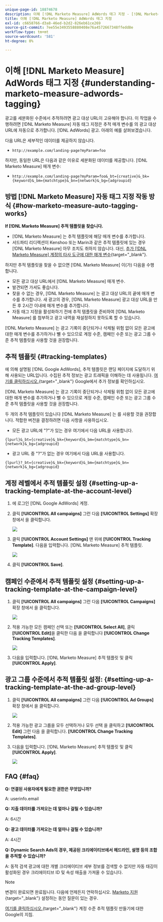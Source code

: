 ```yaml
---
unique-page-id: 18874678
description: 이해 [!DNL Marketo Measure] AdWords 태그 지정 - [!DNL Marketo Measure] - 제품 설명서
title: 이해 [!DNL Marketo Measure] AdWords 태그 지정
exl-id: c6658766-d3a8-46ed-b2d2-826eb61ce269
source-git-commit: 7ee55e3493558880408e76a4572667348ffedd8e
workflow-type: tm+mt
source-wordcount: '581'
ht-degree: 0%

---
```


# 이해 [!DNL Marketo Measure] AdWords 태그 지정 {#understanding-marketo-measure-adwords-tagging}

광고를 세분화된 수준에서 추적하려면 광고 대상 URL이 고유해야 합니다. 이 작업을 수행하려면 [!DNL Marketo Measure] 자동 태그 지정은 추적 매개 변수를 의 광고 대상 URL에 자동으로 추가합니다. [!DNL AdWords] 광고. 아래의 예를 살펴보겠습니다.

다음 URL은 세부적인 데이터를 제공하지 않습니다.

* `http://example.com/landing-page?myParam=foo`

하지만, 동일한 URL은 다음과 같은 이유로 세분화된 데이터를 제공합니다. [!DNL Marketo Measure] 매개 변수:

* `http://example.com/landing-page?myParam=foo&_bt={creative}&_bk={keyword}&_bm={matchtype}&_bn={network}&_bg={adgroupid}`

## 방법 [!DNL Marketo Measure] 자동 태그 지정 작동 방식 {#how-marketo-measure-auto-tagging-works}

**If [!DNL Marketo Measure] 추적 템플릿을 찾습니다.**

* [!DNL Marketo Measure] 는 추적 템플릿에 해당 매개 변수를 추가합니다.
* 서드파티 리디렉션이 Kenshoo 또는 Marin과 같은 추적 템플릿에 있는 경우 [!DNL Marketo Measure] 아무 조치도 취하지 않습니다. 대신, [추가 [!DNL Marketo Measure] 계정의 타사 도구에 대한 매개 변수](/help/api-connections/utilizing-marketo-measures-api-connections/how-bid-management-tools-affect-marketo-measure.md){target="_blank"}.

하지만 추적 템플릿을 찾을 수 없으면 [!DNL Marketo Measure] 이(가) 다음을 수행합니다.

* 모든 광고 대상 URL에서 [!DNL Marketo Measure] 매개 변수.
* 발견되면 가셔도 좋습니다.
* 찾을 수 없는 경우, [!DNL Marketo Measure] 는 광고 대상 URL의 끝에 매개 변수를 추가합니다. 새 광고의 경우, [!DNL Marketo Measure] 광고 대상 URL을 만든 후 2시간 이내에 매개 변수를 추가합니다.
* 자동 태그 지정을 활성화하기 전에 추적 템플릿을 준비하여 [!DNL Marketo Measure] 를 첨부하고 광고 내역을 재설정하지 못하도록 할 수 있습니다.

[!DNL Marketo Measure] 는 광고 기록이 중단되거나 삭제될 위험 없이 모든 광고에 대한 매개 변수를 추가하거나 뺄 수 있으므로 계정 수준, 캠페인 수준 또는 광고 그룹 수준 추적 템플릿을 사용할 것을 권장합니다.

## 추적 템플릿 {#tracking-templates}

에 의해 설명됨 [!DNL Google AdWords], 추적 템플릿은 랜딩 페이지에 도달하기 위해 사용되는 URL입니다. 수집된 추적 정보는 광고 트래픽을 이해하는 데 사용됩니다. [여기를 클릭하십시오.](https://support.google.com/adwords/answer/7197008?hl=en){target="_blank"} Google에서 추가 정보를 확인하십시오.

[!DNL Marketo Measure] 는 광고 기록이 중단되거나 삭제될 위험 없이 모든 광고에 대한 매개 변수를 추가하거나 뺄 수 있으므로 계정 수준, 캠페인 수준 또는 광고 그룹 수준 추적 템플릿을 사용할 것을 권장합니다.

두 개의 추적 템플릿이 있습니다 [!DNL Marketo Measure] 는 를 사용할 것을 권장합니다. 적합한 버전을 결정하려면 다음 사항을 사용하십시오.

* 모든 광고 URL에 &quot;?&quot;가 있는 경우 여기에서 다음 URL을 사용합니다.

`{lpurl}&_bt={creative}&_bk={keyword}&_bm={matchtype}&_bn={network}&_bg={adgroupid}`

* 광고 URL 중 &quot;?&quot;가 없는 경우 여기에서 다음 URL을 사용합니다.

`{lpurl}?_bt={creative}&_bk={keyword}&_bm={matchtype}&_bn={network}&_bg={adgroupid}`

## 계정 레벨에서 추적 템플릿 설정 {#setting-up-a-tracking-template-at-the-account-level}

1. 에 로그인 [!DNL Google AdWords] 계정.

1. 클릭 **[!UICONTROL All campaigns]** 그런 다음 **[!UICONTROL Settings]** 확장 창에서 을 클릭합니다.

   ![](assets/1.png)

1. 클릭 **[!UICONTROL Account Settings]** 맨 위에 **[!UICONTROL Tracking Template]**. 다음을 입력합니다. [!DNL Marketo Measure] 추적 템플릿.

   ![](assets/2-1.png)

1. 클릭 **[!UICONTROL Save]**.

## 캠페인 수준에서 추적 템플릿 설정 {#setting-up-a-tracking-template-at-the-campaign-level}

1. 클릭 **[!UICONTROL All campaigns]** 그런 다음 **[!UICONTROL Campaigns]** 확장 창에서 을 클릭합니다.

   ![](assets/3.png)

1. 적용 가능한 모든 캠페인 선택 또는 **[!UICONTROL Select All]**, 클릭 **[!UICONTROL Edit]**&#x200B;을 클릭한 다음 을 클릭합니다 **[!UICONTROL Change Tracking Templates]**.

   ![](assets/4-1.png)

1. 다음을 입력합니다. [!DNL Marketo Measure] 추적 템플릿 및 클릭 **[!UICONTROL Apply]**.

## 광고 그룹 수준에서 추적 템플릿 설정: {#setting-up-a-tracking-template-at-the-ad-group-level}

1. 클릭 **[!UICONTROL All campaigns]** 그런 다음 **[!UICONTROL Ad Groups]** 확장 창에서 을 클릭합니다.

   ![](assets/5-1.png)

1. 적용 가능한 광고 그룹을 모두 선택하거나 모두 선택 을 클릭하고 **[!UICONTROL Edit]** 그런 다음 을 클릭합니다. **[!UICONTROL Change Tracking Templates]**.

1. 다음을 입력합니다. [!DNL Marketo Measure] 추적 템플릿 및 클릭 **[!UICONTROL Apply]**.

   ![](assets/6-1.png)

## FAQ {#faq}

**Q: 연결된 사용자에게 필요한 권한은 무엇입니까?**

A: userinfo.email

**Q: 지출 데이터를 가져오는 데 얼마나 걸릴 수 있습니까?**

A: 6시간

**Q: 광고 데이터를 가져오는 데 얼마나 걸릴 수 있습니까?**

A: 4시간

**Q: Dynamic Search Ads의 경우, 제공된 크리에이티브에서 헤드라인, 설명 등의 조합을 추적할 수 있습니까?**

A: 동적 검색 광고에 대한 개별 크리에이티브 세부 정보를 검색할 수 없지만 자동 태깅이 활성화된 경우 크리에이티브 ID 및 속성 매출을 가져올 수 있습니다.

>[!NOTE]
>
>변경이 완료되면 완료됩니다. 다음에 언제든지 연락하십시오. [Marketo 지원](https://nation.marketo.com/t5/support/ct-p/Support){target="_blank"} 설정하는 동안 질문이 있는 경우.

[여기를 클릭하십시오.](https://support.google.com/adwords/answer/6076199?hl=en#tracking){target="_blank"} 계정 수준 추적 템플릿 만들기에 대한 Google의 지침.
